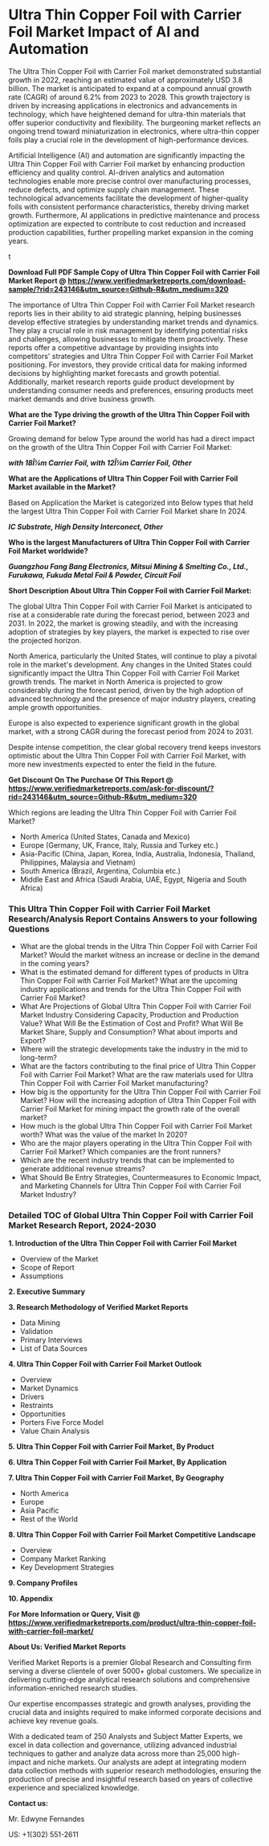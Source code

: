 <meta name="title" content="Global Ultra Thin Copper Foil with Carrier Foil Market Impact of AI and Automation"><meta name="description" content="The Ultra Thin Copper Foil with Carrier Foil market demonstrated substantial growth in 2022, reaching an estimated value of approximately USD 3.8 billion. The market i"><meta name="title" content="Ultra Thin Copper Foil with Carrier Foil Market Size, Share, Scope, Trends, Growth, Opportunities, Analysis, Forecast"><h1>Ultra Thin Copper Foil with Carrier Foil Market Impact of AI and Automation</h1><p>The Ultra Thin Copper Foil with Carrier Foil market demonstrated substantial growth in 2022, reaching an estimated value of approximately USD 3.8 billion. The market is anticipated to expand at a compound annual growth rate (CAGR) of around 6.2% from 2023 to 2028. This growth trajectory is driven by increasing applications in electronics and advancements in technology, which have heightened demand for ultra-thin materials that offer superior conductivity and flexibility. The burgeoning market reflects an ongoing trend toward miniaturization in electronics, where ultra-thin copper foils play a crucial role in the development of high-performance devices.</p><p>Artificial Intelligence (AI) and automation are significantly impacting the Ultra Thin Copper Foil with Carrier Foil market by enhancing production efficiency and quality control. AI-driven analytics and automation technologies enable more precise control over manufacturing processes, reduce defects, and optimize supply chain management. These technological advancements facilitate the development of higher-quality foils with consistent performance characteristics, thereby driving market growth. Furthermore, AI applications in predictive maintenance and process optimization are expected to contribute to cost reduction and increased production capabilities, further propelling market expansion in the coming years.</p>t</p><p id="" class=""><strong>Download Full PDF Sample Copy of Ultra Thin Copper Foil with Carrier Foil Market Report @ <a href="https://www.verifiedmarketreports.com/download-sample/?rid=243146&utm_source=Github-R&utm_medium=320" target="_blank">https://www.verifiedmarketreports.com/download-sample/?rid=243146&utm_source=Github-R&utm_medium=320</a></strong></p><p>The importance of&nbsp;Ultra Thin Copper Foil with Carrier Foil Market research reports lies in their ability to aid strategic planning, helping businesses develop effective strategies by understanding market trends and dynamics. They play a crucial role in risk management by identifying potential risks and challenges, allowing businesses to mitigate them proactively. These reports offer a competitive advantage by providing insights into competitors' strategies and Ultra Thin Copper Foil with Carrier Foil Market positioning. For investors, they provide critical data for making informed decisions by highlighting market forecasts and growth potential. Additionally, market research reports guide product development by understanding consumer needs and preferences, ensuring products meet market demands and drive business growth.</p><p><strong>What are the&nbsp;Type driving the growth of the Ultra Thin Copper Foil with Carrier Foil Market?</strong></p><p id="" class="">Growing demand for below Type around the world has had a direct impact on the growth of the Ultra Thin Copper Foil with Carrier Foil Market:</p><em><strong>with 18Î¼m Carrier Foil, with 12Î¼m Carrier Foil, Other</strong></em></p><strong>What are the&nbsp;Applications&nbsp;of Ultra Thin Copper Foil with Carrier Foil Market available in the Market?</strong></p><p id="" class="">Based on Application the Market is categorized into Below types that held the largest Ultra Thin Copper Foil with Carrier Foil Market share In 2024.</p><em><strong>IC Substrate, High Density Interconect, Other</strong></em></p><strong>Who is the largest Manufacturers of Ultra Thin Copper Foil with Carrier Foil Market worldwide?</strong></p><p><em><strong>Guangzhou Fang Bang Electronics, Mitsui Mining & Smelting Co., Ltd., Furukawa, Fukuda Metal Foil & Powder, Circuit Foil</strong></em></p><p id="" class=""><strong>Short Description About Ultra Thin Copper Foil with Carrier Foil Market:</strong></p><p>The global Ultra Thin Copper Foil with Carrier Foil Market is anticipated to rise at a considerable rate during the forecast period, between 2023 and 2031. In 2022, the market is growing steadily, and with the increasing adoption of strategies by key players, the market is expected to rise over the projected horizon.</p><p>North America, particularly the United States, will continue to play a pivotal role in the market's development. Any changes in the United States could significantly impact the Ultra Thin Copper Foil with Carrier Foil Market growth trends. The market in North America is projected to grow considerably during the forecast period, driven by the high adoption of advanced technology and the presence of major industry players, creating ample growth opportunities.</p><p>Europe is also expected to experience significant growth in the global market, with a strong CAGR during the forecast period from 2024 to 2031.</p><p>Despite intense competition, the clear global recovery trend keeps investors optimistic about the Ultra Thin Copper Foil with Carrier Foil Market, with more new investments expected to enter the field in the future.</p><p id="" class=""><strong>Get Discount On The Purchase Of This Report @ <a href="https://www.verifiedmarketreports.com/ask-for-discount/?rid=243146&utm_source=Github-R&utm_medium=320" target="_blank">https://www.verifiedmarketreports.com/ask-for-discount/?rid=243146&utm_source=Github-R&utm_medium=320</a></strong></p>Which regions are leading the Ultra Thin Copper Foil with Carrier Foil Market?</p><ul><li>North America (United States, Canada and Mexico)</li><li>Europe (Germany, UK, France, Italy, Russia and Turkey etc.)</li><li>Asia-Pacific (China, Japan, Korea, India, Australia, Indonesia, Thailand, Philippines, Malaysia and Vietnam)</li><li>South America (Brazil, Argentina, Columbia etc.)</li><li>Middle East and Africa (Saudi Arabia, UAE, Egypt, Nigeria and South Africa)</li></ul><h3 id="" class="">This Ultra Thin Copper Foil with Carrier Foil Market Research/Analysis Report Contains Answers to your following Questions</h3><ul><li>What are the global trends in the Ultra Thin Copper Foil with Carrier Foil Market? Would the market witness an increase or decline in the demand in the coming years?</li><li>What is the estimated demand for different types of products in Ultra Thin Copper Foil with Carrier Foil Market? What are the upcoming industry applications and trends for the Ultra Thin Copper Foil with Carrier Foil Market?</li><li>What Are Projections of Global Ultra Thin Copper Foil with Carrier Foil Market Industry Considering Capacity, Production and Production Value? What Will Be the Estimation of Cost and Profit? What Will Be Market Share, Supply and Consumption? What about imports and Export?</li><li>Where will the strategic developments take the industry in the mid to long-term?</li><li>What are the factors contributing to the final price of Ultra Thin Copper Foil with Carrier Foil Market? What are the raw materials used for Ultra Thin Copper Foil with Carrier Foil Market manufacturing?</li><li>How big is the opportunity for the Ultra Thin Copper Foil with Carrier Foil Market? How will the increasing adoption of Ultra Thin Copper Foil with Carrier Foil Market for mining impact the growth rate of the overall market?</li><li>How much is the global Ultra Thin Copper Foil with Carrier Foil Market worth? What was the value of the market In 2020?</li><li>Who are the major players operating in the Ultra Thin Copper Foil with Carrier Foil Market? Which companies are the front runners?</li><li>Which are the recent industry trends that can be implemented to generate additional revenue streams?</li><li>What Should Be Entry Strategies, Countermeasures to Economic Impact, and Marketing Channels for Ultra Thin Copper Foil with Carrier Foil Market Industry?</li></ul><h3 id="" class="">Detailed TOC of Global Ultra Thin Copper Foil with Carrier Foil Market Research Report, 2024-2030</h3><p id="" class=""><strong>1. Introduction of the Ultra Thin Copper Foil with Carrier Foil Market</strong></p><ul><li>Overview of the Market</li><li>Scope of Report</li><li>Assumptions</li></ul><p id="" class=""><strong>2. Executive Summary</strong></p><p id="" class=""><strong>3. Research Methodology of Verified Market Reports</strong></p><ul><li>Data Mining</li><li>Validation</li><li>Primary Interviews</li><li>List of Data Sources</li></ul><p id="" class=""><strong>4. Ultra Thin Copper Foil with Carrier Foil Market Outlook</strong></p><ul><li>Overview</li><li>Market Dynamics</li><li>Drivers</li><li>Restraints</li><li>Opportunities</li><li>Porters Five Force Model</li><li>Value Chain Analysis</li></ul><p id="" class=""><strong>5. Ultra Thin Copper Foil with Carrier Foil Market, By Product</strong></p><p id="" class=""><strong>6. Ultra Thin Copper Foil with Carrier Foil Market, By Application</strong></p><p id="" class=""><strong>7. Ultra Thin Copper Foil with Carrier Foil Market, By Geography</strong></p><ul><li>North America</li><li>Europe</li><li>Asia Pacific</li><li>Rest of the World</li></ul><p id="" class=""><strong>8. Ultra Thin Copper Foil with Carrier Foil Market Competitive Landscape</strong></p><ul><li>Overview</li><li>Company Market Ranking</li><li>Key Development Strategies</li></ul><p id="" class=""><strong>9. Company Profiles</strong></p><p id="" class=""><strong>10. Appendix</strong></p><p id="" class=""><strong>For More Information or Query, Visit @ <a href="https://www.verifiedmarketreports.com/product/ultra-thin-copper-foil-with-carrier-foil-market/" target="_blank">https://www.verifiedmarketreports.com/product/ultra-thin-copper-foil-with-carrier-foil-market/</a></strong></p><p id="" class=""><strong>About Us: Verified Market Reports</strong></p><p id="" class="">Verified Market Reports is a premier Global Research and Consulting firm serving a diverse clientele of over 5000+ global customers. We specialize in delivering cutting-edge analytical research solutions and comprehensive information-enriched research studies.</p><p id="" class="">Our expertise encompasses strategic and growth analyses, providing the crucial data and insights required to make informed corporate decisions and achieve key revenue goals.</p><p id="" class="">With a dedicated team of 250 Analysts and Subject Matter Experts, we excel in data collection and governance, utilizing advanced industrial techniques to gather and analyze data across more than 25,000 high-impact and niche markets. Our analysts are adept at integrating modern data collection methods with superior research methodologies, ensuring the production of precise and insightful research based on years of collective experience and specialized knowledge.</p><p id="" class=""><strong>Contact us:</strong></p><p id="" class="">Mr. Edwyne Fernandes</p><p id="" class="">US: +1(302) 551-2611</p>